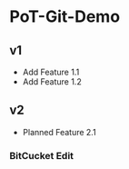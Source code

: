 # PoT-Git-Demo

## v1
-  Add Feature 1.1
-  Add Feature 1.2

## v2  
- Planned Feature 2.1


### BitCucket Edit